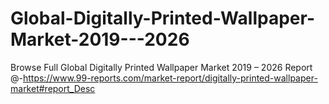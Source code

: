 # Global-Digitally-Printed-Wallpaper-Market-2019---2026
Browse Full Global Digitally Printed Wallpaper Market 2019 – 2026 Report @-https://www.99-reports.com/market-report/digitally-printed-wallpaper-market#report_Desc
